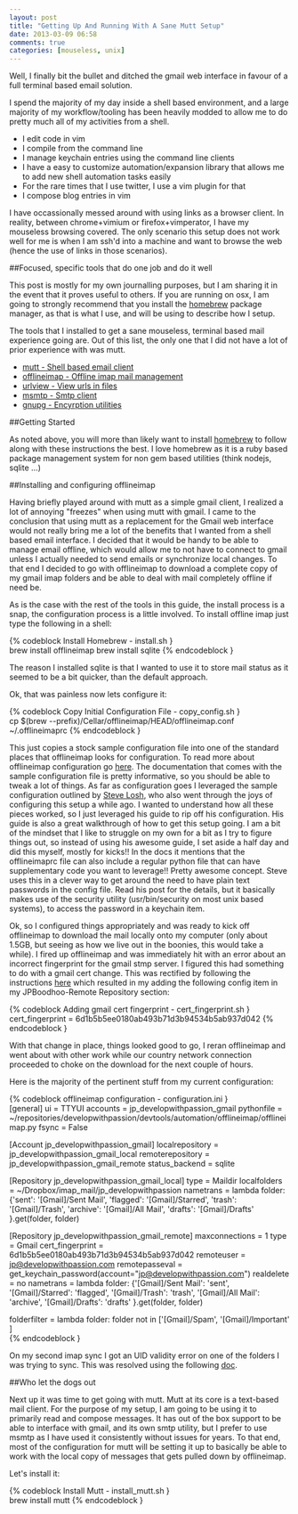 ```yaml
---
layout: post
title: "Getting Up And Running With A Sane Mutt Setup"
date: 2013-03-09 06:58
comments: true
categories: [mouseless, unix]
---
```

Well, I finally bit the bullet and ditched the gmail web interface in favour of a full terminal based email solution.

I spend the majority of my day inside a shell based environment, and a large majority of my workflow/tooling has been heavily modded to allow me to do pretty much all of my activities from a shell.

* I edit code in vim
* I compile from the command line
* I manage keychain entries using the command line clients
* I have a easy to customize automation/expansion library that allows me to add new shell automation tasks easily
* For the rare times that I use twitter, I use a vim plugin for that
* I compose blog entries in vim

I have occassionally messed around with using links as a browser client. In reality, between chrome+vimium or firefox+vimperator, I have my mouseless browsing covered. The only scenario this setup does not work well for me is when I am ssh'd into a machine and want to browse the web (hence the use of links in those scenarios).

##Focused, specific tools that do one job and do it well

This post is mostly for my own journalling purposes, but I am sharing it in the event that it proves useful to others. If you are running on osx, I am going to strongly recommend that you install the [homebrew]() package manager, as that is what I use, and will be using to describe how I setup.

The tools that I installed to get a sane mouseless, terminal based mail experience going are. Out of this list, the only one that I did not have a lot of prior experience with was mutt.

* [mutt - Shell based email client]()
* [offlineimap - Offline imap mail management]()
* [urlview - View urls in files]()
* [msmtp - Smtp client]()
* [gnupg - Encyrption utilities]()

##Getting Started

As noted above, you will more than likely want to install [homebrew](http://docs.offlineimap.org/en/latest/FAQ.html#id8) to follow along with these instructions the best. I love homebrew as it is a ruby based package management system for non gem based utilities (think nodejs, sqlite ...)

##Installing and configuring offlineimap

Having briefly played around with mutt as a simple gmail client, I realized a lot of annoying "freezes" when using mutt with gmail. I came to the conclusion that using mutt as a replacement for the Gmail web interface would not really bring me a lot of the benefits that I wanted from a shell based email interface. I decided that it would be handy to be able to manage email offline, which would allow me to not have to connect to gmail unless I
actually needed to send emails or synchronize local changes. To that end I decided to go with offlineimap to download a complete copy of my gmail imap folders and be able to deal with mail completely offline if need be.

As is the case with the rest of the tools in this guide, the install process is a snap, the configuration process is a little involved. To install offline imap just type the following in a shell:

{% codeblock Install Homebrew - install.sh }  
brew install offlineimap
brew install sqlite
{% endcodeblock }

The reason I installed sqlite is that I wanted to use it to store mail status as it seemed to be a bit quicker, than the default approach.

Ok, that was painless now lets configure it:

{% codeblock Copy Initial Configuration File - copy_config.sh }  
cp $(brew --prefix)/Cellar/offlineimap/HEAD/offlineimap.conf ~/.offlineimaprc
{% endcodeblock }

This just copies a stock sample configuration file into one of the standard places that offlineimap looks for configuration. To read more about offlineimap configuration go [here](http://docs.offlineimap.org/en/latest/MANUAL.html#configuration). The documentation that comes with the sample configuration file is pretty informative, so you should be able to tweak a lot of things. As far as configuration goes I leveraged the sample configuration outlined by [Steve Losh](http://stevelosh.com/blog/2012/10/the-homely-mutt/#configuring-offlineimap), who also went through the joys of configuring this setup a while ago. I wanted to understand how all these pieces worked, so I just leveraged his guide to rip off his configuration. His guide is also a great walkthrough of how to get this setup going. I am a bit of the mindset that I like to struggle on my own for a bit as I try to figure things out, so instead of using his awesome guide, I set aside a half day and did this myself, mostly for kicks!! In the docs it mentions that the offlineimaprc file can also include a regular python file that can have supplementary code you want to leverage!! Pretty awesome concept. Steve uses this in a clever way to get around the need to have plain text passwords in the config file. Read his post for the details, but it basically makes use of the security utility (usr/bin/security on most unix based systems), to access the password in a keychain item.

Ok, so I configured things appropriately and was ready to kick off offlineimap to download the mail locally onto my computer (only about 1.5GB, but seeing as how we live out in the boonies, this would take a while). I fired up offlineimap and was immediately hit with an error about an incorrect fingerprint for the gmail stmp server. I figured this had something to do with a gmail cert change. This was rectified by following the instructions [here](https://wiki.archlinux.org/index.php/OfflineIMAP#SSL_fingerprint_does_not_match) which resulted in my adding the following config item in my JPBoodhoo-Remote Repository section:

{% codeblock Adding gmail cert fingerprint - cert_fingerprint.sh }  
cert_fingerprint = 6d1b5b5ee0180ab493b71d3b94534b5ab937d042 
{% endcodeblock }

With that change in place, things looked good to go, I reran offlineimap and went about with other work while our country network connection proceeded to choke on the download for the next couple of hours.

Here is the majority of the pertinent stuff from my current configuration:

{% codeblock offlineimap configuration - configuration.ini }  
[general]
ui = TTYUI
accounts = jp_developwithpassion_gmail
pythonfile = ~/repositories/developwithpassion/devtools/automation/offlineimap/offlineimap.py
fsync = False


[Account jp_developwithpassion_gmail]
localrepository = jp_developwithpassion_gmail_local
remoterepository = jp_developwithpassion_gmail_remote
status_backend = sqlite


[Repository jp_developwithpassion_gmail_local]
type = Maildir
localfolders = ~/Dropbox/imap_mail/jp_developwithpassion
nametrans = lambda folder: {'sent':    '[Gmail]/Sent Mail',
                            'flagged': '[Gmail]/Starred',
                            'trash':   '[Gmail]/Trash',
                            'archive': '[Gmail]/All Mail',
                            'drafts': '[Gmail]/Drafts'
                            }.get(folder, folder)


[Repository jp_developwithpassion_gmail_remote]
maxconnections = 1
type = Gmail
cert_fingerprint = 6d1b5b5ee0180ab493b71d3b94534b5ab937d042 
remoteuser = jp@developwithpassion.com
remotepasseval = get_keychain_password(account="jp@developwithpassion.com")
realdelete = no
nametrans = lambda folder: {'[Gmail]/Sent Mail': 'sent',
                            '[Gmail]/Starred': 'flagged',
                            '[Gmail]/Trash': 'trash',
                            '[Gmail]/All Mail': 'archive',
                            '[Gmail]/Drafts': 'drafts'
                            }.get(folder, folder)

folderfilter = lambda folder: folder not in ['[Gmail]/Spam',
                                           '[Gmail]/Important'
                                           ]                           
{% endcodeblock }

On my second imap sync I got an UID validity error on one of the folders I was trying to sync. This was resolved using the following [doc](http://docs.offlineimap.org/en/latest/FAQ.html#id8).


##Who let the dogs out

Next up it was time to get going with mutt. Mutt at its core is a text-based mail client. For the purpose of my setup, I am going to be using it to primarily read and compose messages. It has out of the box support to be able to interface with gmail, and its own smtp utility, but I prefer to use msmtp as I have used it consistently without issues for years. To that end, most of the configuration for mutt will be setting it up to basically be able to work with the local copy of messages
that gets pulled down by offlineimap.

Let's install it:

{% codeblock Install Mutt - install_mutt.sh }  
brew install mutt
{% endcodeblock }






